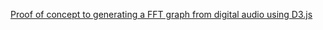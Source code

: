 [Proof of concept to generating a FFT graph from digital audio using D3.js](https://gist.github.com/andytanghr/627b6b8fc1a20d237267a2e67356105e)
